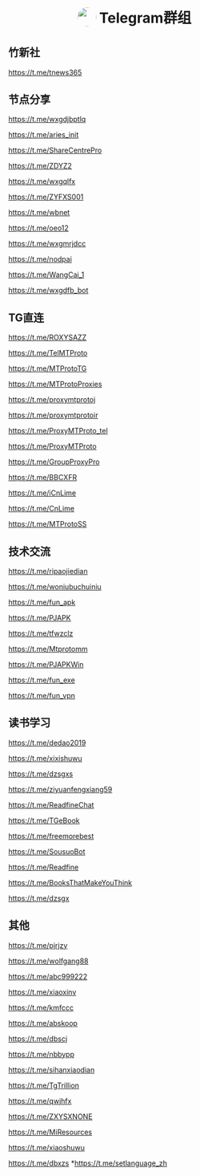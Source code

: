 <h1 align="center">
<sub>
<img src="https://github.com/aa1555/aa1555/blob/main/Misc/telegram%20logo.jpg" height="38" width="38" style="border-radius: 50%">
</sub>
Telegram群组
</h1>




## 竹新社 

https://t.me/tnews365

## 节点分享

https://t.me/wxgdjbptlq

https://t.me/aries_init

https://t.me/ShareCentrePro

https://t.me/ZDYZ2

https://t.me/wxgqlfx

https://t.me/ZYFXS001

https://t.me/wbnet

https://t.me/oeo12

https://t.me/wxgmrjdcc

https://t.me/nodpai

https://t.me/WangCai_1

https://t.me/wxgdfb_bot

## TG直连

https://t.me/ROXYSAZZ

https://t.me/TelMTProto

https://t.me/MTProtoTG

https://t.me/MTProtoProxies

https://t.me/proxymtprotoj

https://t.me/proxymtprotoir

https://t.me/ProxyMTProto_tel

https://t.me/ProxyMTProto

https://t.me/GroupProxyPro

https://t.me/BBCXFR

https://t.me/iCnLime

https://t.me/CnLime

https://t.me/MTProtoSS

## 技术交流

https://t.me/ripaojiedian

https://t.me/woniubuchuiniu

https://t.me/fun_apk

https://t.me/PJAPK

https://t.me/tfwzclz

https://t.me/Mtprotomm

https://t.me/PJAPKWin

https://t.me/fun_exe

https://t.me/fun_vpn

## 读书学习

https://t.me/dedao2019

https://t.me/xixishuwu

https://t.me/dzsgxs

https://t.me/ziyuanfengxiang59

https://t.me/ReadfineChat

https://t.me/TGeBook	

https://t.me/freemorebest

https://t.me/SousuoBot

https://t.me/Readfine

https://t.me/BooksThatMakeYouThink

https://t.me/dzsgx

## 其他

https://t.me/pjrjzy

https://t.me/wolfgang88

https://t.me/abc999222

https://t.me/xiaoxinv

https://t.me/kmfccc

https://t.me/abskoop

https://t.me/dbscj

https://t.me/nbbypp

https://t.me/sihanxiaodian

https://t.me/TgTrillion

https://t.me/qwjhfx

https://t.me/ZXYSXNONE

https://t.me/MiResources

https://t.me/xiaoshuwu

https://t.me/dbxzs   *https://t.me/setlanguage_zh

